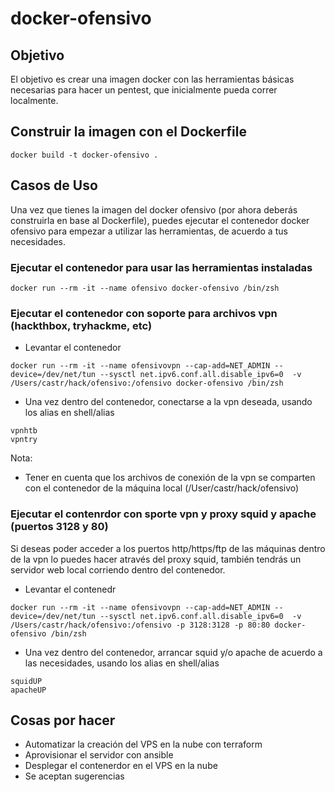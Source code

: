 # docker-ofensivo

## Objetivo 

El objetivo es crear una imagen docker con las herramientas básicas necesarias para hacer un pentest, que inicialmente pueda correr localmente.

## Construir la imagen con el Dockerfile

~~~
docker build -t docker-ofensivo .
~~~

## Casos de Uso

Una vez que tienes la imagen del docker ofensivo (por ahora deberás construirla en base al Dockerfile), puedes ejecutar el contenedor docker ofensivo para empezar a utilizar las herramientas, de acuerdo a tus necesidades.

### Ejecutar el contenedor para usar las herramientas instaladas

~~~~
docker run --rm -it --name ofensivo docker-ofensivo /bin/zsh
~~~~

### Ejecutar el contenedor con soporte para archivos vpn (hackthbox, tryhackme, etc)

- Levantar el contenedor 
~~~~
docker run --rm -it --name ofensivovpn --cap-add=NET_ADMIN --device=/dev/net/tun --sysctl net.ipv6.conf.all.disable_ipv6=0  -v /Users/castr/hack/ofensivo:/ofensivo docker-ofensivo /bin/zsh
~~~~
- Una vez dentro del contenedor, conectarse a la vpn deseada, usando los alias en shell/alias
~~~
vpnhtb  
vpntry
~~~
Nota:
- Tener en cuenta que los archivos de conexión de la vpn se comparten con el contenedor de la máquina local (/User/castr/hack/ofensivo)

### Ejecutar el contenrdor con sporte vpn y proxy squid y apache (puertos 3128 y 80)

Si deseas poder acceder a los puertos http/https/ftp de las máquinas dentro de la vpn lo puedes hacer através del proxy squid, también tendrás un servidor web local corriendo dentro del contenedor.

- Levantar el contenedr
~~~
docker run --rm -it --name ofensivovpn --cap-add=NET_ADMIN --device=/dev/net/tun --sysctl net.ipv6.conf.all.disable_ipv6=0  -v /Users/castr/hack/ofensivo:/ofensivo -p 3128:3128 -p 80:80 docker-ofensivo /bin/zsh
~~~

- Una vez dentro del contenedor, arrancar squid y/o apache de acuerdo a las necesidades, usando los alias en shell/alias
~~~
squidUP
apacheUP
~~~ 


## Cosas por hacer
- Automatizar la creación del VPS en la nube con terraform
- Aprovisionar el servidor con ansible
- Desplegar el contenerdor en el VPS en la nube
- Se aceptan sugerencias